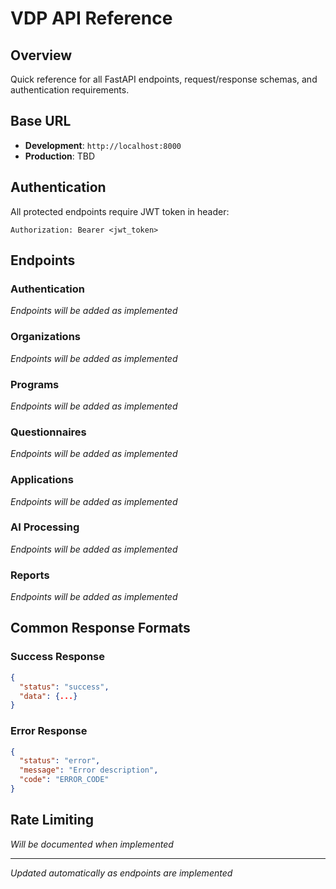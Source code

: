 # VDP API Reference

## Overview
Quick reference for all FastAPI endpoints, request/response schemas, and authentication requirements.

## Base URL
- **Development**: `http://localhost:8000`
- **Production**: TBD

## Authentication
All protected endpoints require JWT token in header:
```
Authorization: Bearer <jwt_token>
```

## Endpoints

### Authentication
*Endpoints will be added as implemented*

### Organizations
*Endpoints will be added as implemented*

### Programs
*Endpoints will be added as implemented*

### Questionnaires
*Endpoints will be added as implemented*

### Applications
*Endpoints will be added as implemented*

### AI Processing
*Endpoints will be added as implemented*

### Reports
*Endpoints will be added as implemented*

## Common Response Formats

### Success Response
```json
{
  "status": "success",
  "data": {...}
}
```

### Error Response
```json
{
  "status": "error",
  "message": "Error description",
  "code": "ERROR_CODE"
}
```

## Rate Limiting
*Will be documented when implemented*

---
*Updated automatically as endpoints are implemented*
